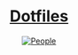 <div align="center">

<h1><a href="https://github.com/paradigm-lab">Dotfiles</a></h1>

<a href="https://github.com/paradigm-lab/dotfiles/graphs/contributors">
    <img alt="People" src="https://img.shields.io/github/contributors/2kabhishek/Dotfiles?style=flat&color=ffaaf2&label=People">
</a>

</div>
